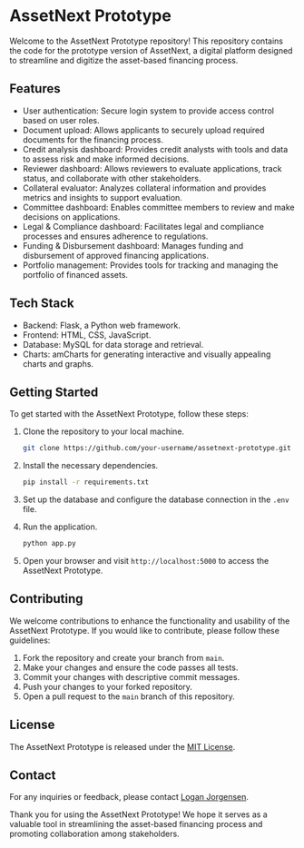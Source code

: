 # AssetNext Prototype

Welcome to the AssetNext Prototype repository! This repository contains the code for the prototype version of AssetNext, a digital platform designed to streamline and digitize the asset-based financing process.

## Features

- User authentication: Secure login system to provide access control based on user roles.
- Document upload: Allows applicants to securely upload required documents for the financing process.
- Credit analysis dashboard: Provides credit analysts with tools and data to assess risk and make informed decisions.
- Reviewer dashboard: Allows reviewers to evaluate applications, track status, and collaborate with other stakeholders.
- Collateral evaluator: Analyzes collateral information and provides metrics and insights to support evaluation.
- Committee dashboard: Enables committee members to review and make decisions on applications.
- Legal & Compliance dashboard: Facilitates legal and compliance processes and ensures adherence to regulations.
- Funding & Disbursement dashboard: Manages funding and disbursement of approved financing applications.
- Portfolio management: Provides tools for tracking and managing the portfolio of financed assets.

## Tech Stack

- Backend: Flask, a Python web framework.
- Frontend: HTML, CSS, JavaScript.
- Database: MySQL for data storage and retrieval.
- Charts: amCharts for generating interactive and visually appealing charts and graphs.

## Getting Started

To get started with the AssetNext Prototype, follow these steps:

1. Clone the repository to your local machine.

   ```bash
   git clone https://github.com/your-username/assetnext-prototype.git
   ```

2. Install the necessary dependencies.

   ```bash
   pip install -r requirements.txt
   ```

3. Set up the database and configure the database connection in the `.env` file.

4. Run the application.

   ```bash
   python app.py
   ```

5. Open your browser and visit `http://localhost:5000` to access the AssetNext Prototype.

## Contributing

We welcome contributions to enhance the functionality and usability of the AssetNext Prototype. If you would like to contribute, please follow these guidelines:

1. Fork the repository and create your branch from `main`.
2. Make your changes and ensure the code passes all tests.
3. Commit your changes with descriptive commit messages.
4. Push your changes to your forked repository.
5. Open a pull request to the `main` branch of this repository.

## License

The AssetNext Prototype is released under the [MIT License](LICENSE).

## Contact

For any inquiries or feedback, please contact [Logan Jorgensen](mailto:contact.jorgensen@example.com).

Thank you for using the AssetNext Prototype! We hope it serves as a valuable tool in streamlining the asset-based financing process and promoting collaboration among stakeholders.
